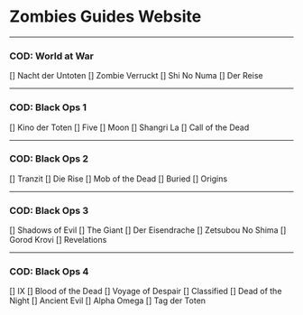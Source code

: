 # Zombies Guides Website
---------

### COD: World at War
[] Nacht der Untoten
[] Zombie Verruckt
[] Shi No Numa
[] Der Reise

----
### COD: Black Ops 1
[] Kino der Toten
[] Five
[] Moon
[] Shangri La
[] Call of the Dead

----
### COD: Black Ops 2
[] Tranzit
[] Die Rise
[] Mob of the Dead
[] Buried
[] Origins

----
### COD: Black Ops 3
[] Shadows of Evil
[] The Giant
[] Der Eisendrache
[] Zetsubou No Shima
[] Gorod Krovi
[] Revelations

----
### COD: Black Ops 4
[] IX
[] Blood of the Dead
[] Voyage of Despair
[] Classified
[] Dead of the Night
[] Ancient Evil
[] Alpha Omega
[] Tag der Toten
